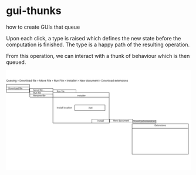 # gui-thunks

how to create GUIs that queue

Upon each click, a type is raised which defines the new state before the computation is finished. The type is a happy path of the resulting operation.

From this operation, we can interact with a thunk of behaviour which is then queued.

![expandingmenu](guithunks.png)



